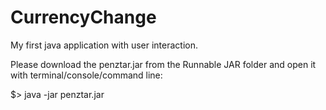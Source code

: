 # CurrencyChange
My first java application with user interaction.

Please download the penztar.jar from the Runnable JAR folder and open it with terminal/console/command line:

$> java -jar penztar.jar
